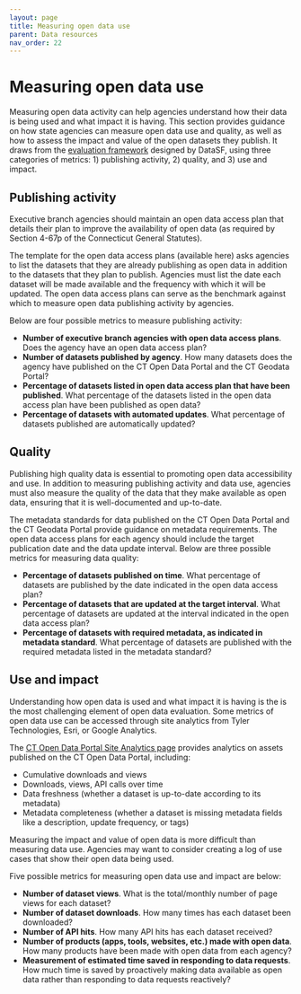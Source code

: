 ```yaml
---
layout: page
title: Measuring open data use
parent: Data resources
nav_order: 22
---
```


# Measuring open data use 

Measuring open data activity can help agencies understand how their data is being used and what impact it is having. This section provides guidance on how state agencies can measure open data use and quality, as well as how to assess the impact and value of the open datasets they publish. It draws from the [evaluation framework](https://docs.google.com/document/d/1O_M0m35ydqLyYb4YLr35YiJPPcCUnm68g-gu6-hQJvc/edit) designed by DataSF, using three categories of metrics: 1) publishing activity, 2) quality, and 3) use and impact.

## Publishing activity 

Executive branch agencies should maintain an open data access plan that details their plan to improve the availability of open data (as required by Section 4-67p of the Connecticut General Statutes).

The template for the open data access plans (available here) asks agencies to list the datasets that they are already publishing as open data in addition to the datasets that they plan to publish. Agencies must list the date each dataset will be made available and the frequency with which it will be updated. The open data access plans can serve as the benchmark against which to measure open data publishing activity by agencies. 

Below are four possible metrics to measure publishing activity: 

* **Number of executive branch agencies with open data access plans**. Does the agency have an open data access plan? 
* **Number of datasets published by agency**. How many datasets does the agency have published on the CT Open Data Portal and the CT Geodata Portal? 
* **Percentage of datasets listed in open data access plan that have been published**. What percentage of the datasets listed in the open data access plan have been published as open data? 
* **Percentage of datasets with automated updates**. What percentage of datasets published are automatically updated?

## Quality 

Publishing high quality data is essential to promoting open data accessibility and use. In addition to measuring publishing activity and data use, agencies must also measure the quality of the data that they make available as open data, ensuring that it is well-documented and up-to-date. 

The metadata standards for data published on the CT Open Data Portal and the CT Geodata Portal provide guidance on metadata requirements. The open data access plans for each agency should include the target publication date and the data update interval. Below are three possible metrics for measuring data quality: 

* **Percentage of datasets published on time**. What percentage of datasets are published by the date indicated in the open data access plan? 
* **Percentage of datasets that are updated at the target interval**. What percentage of datasets are updated at the interval indicated in the open data access plan? 
* **Percentage of datasets with required metadata, as indicated in metadata standard**. What percentage of datasets are published with the required metadata listed in the metadata standard? 

## Use and impact 

Understanding how open data is used and what impact it is having is the is the most challenging element of open data evaluation. Some metrics of open data use can be accessed through site analytics from Tyler Technologies, Esri, or Google Analytics. 

The [CT Open Data Portal Site Analytics page](https://data.ct.gov/stories/s/y3mx-yu9u) provides analytics on assets published on the CT Open Data Portal, including:

* Cumulative downloads and views
* Downloads, views, API calls over time 
* Data freshness (whether a dataset is up-to-date according to its metadata)
* Metadata completeness (whether a dataset is missing metadata fields like a description, update frequency, or tags) 

Measuring the impact and value of open data is more difficult than measuring data use. Agencies may want to consider creating a log of use cases that show their open data being used. 

Five possible metrics for measuring open data use and impact are below: 

* **Number of dataset views**. What is the total/monthly number of page views for each dataset?
* **Number of dataset downloads**. How many times has each dataset been downloaded? 
* **Number of API hits**. How many API hits has each dataset received? 
* **Number of products (apps, tools, websites, etc.) made with open data**. How many products have been made with open data from each agency? 
* **Measurement of estimated time saved in responding to data requests**. How much time is saved by proactively making data available as open data rather than responding to data requests reactively?
